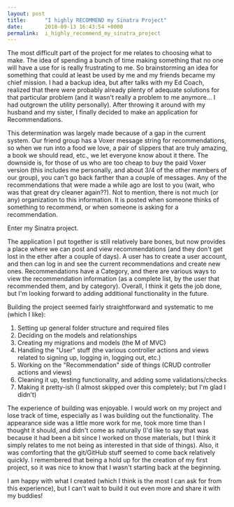 ```yaml
---
layout: post
title:      "I highly RECOMMEND my Sinatra Project"
date:       2018-09-13 16:43:54 +0000
permalink:  i_highly_recommend_my_sinatra_project
---
```



The most difficult part of the project for me relates to choosing what to make.  The idea of spending a bunch of time making something that no one will have a use for is really frustrating to me.  So brainstorming an idea for something that could at least be used by me and my friends became my chief mission.  I had a backup idea, but after talks with my Ed Coach, realized that there were probably already plenty of adequate solutions for that particular problem (and it wasn't really a problem to me anymore... I had outgrown the utility personally).  After throwing it around with my husband and my sister, I finally decided to make an application for Recommendations.  

This determination was largely made because of a gap in the current system.  Our friend group has a Voxer message string for recommendations, so when we run into a food we love, a pair of slippers that are truly amazing, a book we should read, etc., we let everyone know about it there.  The downside is, for those of us who are too cheap to buy the paid Voxer version (this includes me personally, and about 3/4 of the other members of our group), you can't go back farther than a couple of messages.  Any of the recommendations that were made a while ago are lost to you (wait, who was that great dry cleaner again??).  Not to mention, there is not much (or any) organization to this information.  It is posted when someone thinks of something to recommend, or when someone is asking for a recommendation.  

Enter my Sinatra project.

The application I put together is still relatively bare bones, but now provides a place where we can post and view recommendations (and they don't get lost in the ether after a couple of days).  A user has to create a user account, and then can log in and see the current recommendations and create new ones.  Recommendations have a Category, and there are various ways to view the recommendation information (as a complete list, by the user that recommended them, and by category).  Overall, I think it gets the job done, but I'm looking forward to adding additional functionality in the future.

Building the project seemed fairly straightforward and systematic to me (which I like):
1) Setting up general folder structure and required files
2) Deciding on the models and relationships
3) Creating my migrations and models (the M of MVC)
4) Handling the "User" stuff (the various controller actions and views related to signing up, logging in, logging out, etc.)
5) Working on the "Recommendation" side of things (CRUD controller actions and views)
6) Cleaning it up, testing functionality, and adding some validations/checks
7) Making it pretty-ish (I almost skipped over this completely; but I'm glad I didn't)

The experience of building was enjoyable.  I would work on my project and lose track of time, especially as I was building out the functionality.  The appearance side was a little more work for me, took more time than I thought it should, and didn't come as naturally (I'd like to say that was because it had been a bit since I worked on those materials, but I think it simply relates to me not being as interested in that side of things).  Also, it was comforting that the git/GitHub stuff seemed to come back relatively quickly.  I remembered that being a hold up for the creation of my first project, so it was nice to know that I wasn't starting back at the beginning.  

I am happy with what I created (which I think is the most I can ask for from this experience), but I can't wait to build it out even more and share it with my buddies!


